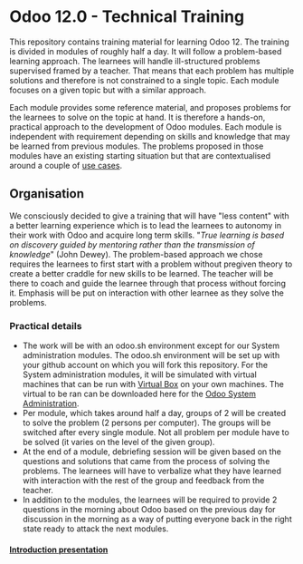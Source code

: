 # Odoo 12.0 - Technical Training

This repository contains training material for learning Odoo 12. The training is divided in modules of roughly half a day. It will follow a problem-based learning approach. The learnees will handle ill-structured problems supervised framed by a teacher. That means that each problem has multiple solutions and therefore is not constrained to a single topic. Each module focuses on a given topic but with a similar approach.

Each module provides some reference material, and proposes problems for the learnees to solve on the topic at hand.
It is therefore a hands-on, practical approach to the development of Odoo modules. Each module is independent with requirement depending on skills and knowledge that may be learned from previous modules. The problems proposed in those modules have an existing starting situation but that are contextualised around a couple of [use cases](docs/use-case.md).

## Organisation

We consciously decided to give a training that will have "less content" with a better learning experience which is to lead the learnees to autonomy in their work with Odoo and acquire long term skills. "*True learning is based on discovery guided by mentoring rather than the transmission of knowledge*" (John Dewey). The problem-based approach we chose requires the learnees to first start with a problem without pregiven theory to create a better craddle for new skills to be learned. The teacher will be there to coach and guide the learnee through that process without forcing it. Emphasis will be put on interaction with other learnee as they solve the problems. 

### Practical details

* The work will be with an odoo.sh environment except for our System administration modules. The odoo.sh environment will be set up with your github account on which you will fork this repository. For the System administration modules, it will be simulated with virtual machines that can be run with [Virtual Box](https://www.virtualbox.org/) on your own machines. The virtual to be ran can be downloaded here for the [Odoo System Administration](http://download.odoo.com/internal/sysadmin-training-vms.zip).
* Per module, which takes around half a day, groups of 2 will be created to solve the problem (2 persons per computer). The groups will be switched after every single module. Not all problem per module have to be solved (it varies on the level of the given group).
* At the end of a module, debriefing session will be given based on the questions and solutions that came from the process of solving the problems. The learnees will have to verbalize what they have learned with interaction with the rest of the group and feedback from the teacher.
* In addition to the modules, the learnees will be required to provide 2 questions in the morning about Odoo based on the previous day for discussion in the morning as a way of putting everyone back in the right state ready to attack the next modules.

#### [Introduction presentation](https://docs.google.com/a/odoo.com/presentation/d/1O2hd-jNtZN93-hhi_KFKgRVw90Yfdow6Su7YHF6oc_s/edit?usp=sharing)



